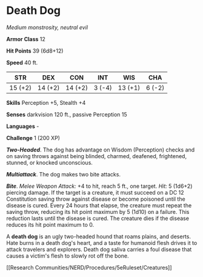 # Death Dog

*Medium monstrosity, neutral evil*

**Armor Class** 12

**Hit Points** 39 (6d8+12)

**Speed** 40 ft.

| STR     | DEX     | CON     | INT    | WIS     | CHA    |
|---------|---------|---------|--------|---------|--------|
| 15 (+2) | 14 (+2) | 14 (+2) | 3 (-4) | 13 (+1) | 6 (-2) |

**Skills** Perception +5, Stealth +4

**Senses** darkvision 120 ft., passive Perception 15

**Languages** -

**Challenge** 1 (200 XP)

***Two-Headed***. The dog has advantage on Wisdom (Perception) checks and on saving throws against being blinded, charmed, deafened, frightened, stunned, or knocked unconscious.


***Multiattack***. The dog makes two bite attacks.

***Bite***. *Melee Weapon Attack:* +4 to hit, reach 5 ft., one target. *Hit:* 5 (1d6+2) piercing damage. If the target is a creature, it must succeed on a DC 12 Constitution saving throw against disease or become poisoned until the disease is cured. Every 24 hours that elapse, the creature must repeat the saving throw, reducing its hit point maximum by 5 (1d10) on a failure. This reduction lasts until the disease is cured. The creature dies if the disease reduces its hit point maximum to 0.

A **death dog** is an ugly two-headed hound that roams plains, and deserts. Hate burns in a death dog's heart, and a taste for humanoid flesh drives it to attack travelers and explorers. Death dog saliva carries a foul disease that causes a victim's flesh to slowly rot off the bone.


[[Research Communities/NERD/Procedures/5eRuleset/Creatures]]